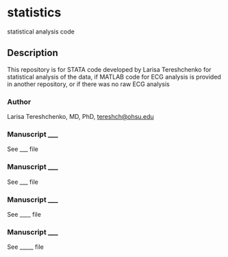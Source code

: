 # statistics
statistical analysis code

## Description
This repository is for STATA code developed by Larisa Tereshchenko for statistical analysis of the data, if MATLAB code for ECG analysis is provided in another repository, or if there was no raw ECG analysis 

 
### Author
Larisa Tereshchenko, MD, PhD, <tereshch@ohsu.edu>

  
### Manuscript ___
See ___ file

### Manuscript ___
See ___ file 

### Manuscript ___
See ____ file 

### Manuscript ___
See _____ file
